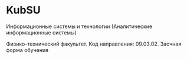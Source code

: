 # KubSU
Информационные системы и технологии (Аналитические информационные системы)

Физико-технический факультет. Код направления: 09.03.02. Заочная форма обучения
